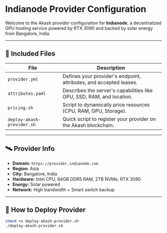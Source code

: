 # Indianode Provider Configuration

Welcome to the Akash provider configuration for **Indianode**, a decentralized GPU hosting service powered by RTX 3090 and backed by solar energy from Bangalore, India.

---

## 🧩 Included Files

| File                 | Description |
|----------------------|-------------|
| `provider.yml`       | Defines your provider's endpoint, attributes, and accepted leases. |
| `attributes.yaml`    | Describes the server's capabilities like GPU, SSD, RAM, and location. |
| `pricing.sh`         | Script to dynamically price resources (CPU, RAM, GPU, Storage). |
| `deploy-akash-provider.sh` | Quick script to register your provider on the Akash blockchain. |

---

## 🛰️ Provider Info

- **Domain:** `https://provider.indianode.com`
- **Region:** Asia
- **City:** Bangalore, India
- **Hardware:** Intel CPU, 64GB DDR5 RAM, 2TB NVMe, RTX 3090
- **Energy:** Solar powered
- **Network:** High bandwidth + Smart switch backup

---

## 🚀 How to Deploy Provider

```bash
chmod +x deploy-akash-provider.sh
./deploy-akash-provider.sh
